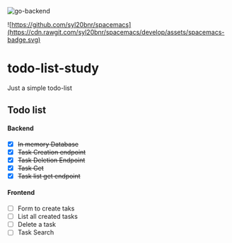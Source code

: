 ![go-backend](https://github.com/araujorafael/todo-list-study/workflows/Go/badge.svg?branch=master)

![https://github.com/syl20bnr/spacemacs](https://cdn.rawgit.com/syl20bnr/spacemacs/develop/assets/spacemacs-badge.svg)

# todo-list-study

Just a simple todo-list

## Todo list

#### Backend

- [x] ~~In memory Database~~
- [x] ~~Task Creation endpoint~~
- [x] ~~Task Deletion Endpoint~~ 
- [x] ~~Task Get~~
- [x] ~~Task list get endpoint~~ 

#### Frontend

- [ ] Form to create taks
- [ ] List all created tasks
- [ ] Delete a task
- [ ] Task Search
